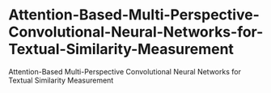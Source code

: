 # Attention-Based-Multi-Perspective-Convolutional-Neural-Networks-for-Textual-Similarity-Measurement
Attention-Based Multi-Perspective Convolutional Neural Networks for Textual Similarity Measurement

